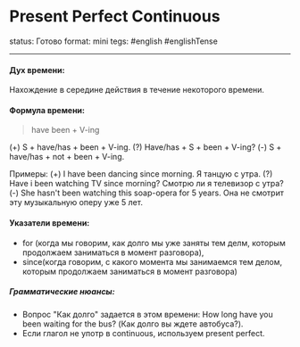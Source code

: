 # Present Perfect Continuous
status: Готово
format: mini
tegs: #english #englishTense 

---
#### Дух времени: 
Нахождение в середине действия в течение некоторого времени.

#### Формула времени: 
> have been + V-ing

(+) S + have/has + been + V-ing.
(?) Have/has + S + been + V-ing?
(-) S + have/has + not + been + V-ing.

Примеры:
(+)  I have been dancing since morning. Я танцую с утра.
(?) Have i been watching TV since morning? Смотрю ли я телевизор с утра?
(-) She hasn't been watching this soap-opera for 5 years. Она не смотрит эту музыкальную оперу уже 5 лет.

#### Указатели времени:
- for (когда мы говорим, как долго мы уже заняты тем делм, которым продолжаем заниматься в момент разговора),
- since(когда говорим, с какого момента мы занимаемся тем делом, которым продолжаем заниматься в момент разговора)
 
##### Грамматические нюансы: 
- Вопрос "Как долго" задается в этом времени: How long have you been waiting for the bus? (Как долго вы ждете автобуса?).
- Если глагол не употр в continuous, используем present perfect.